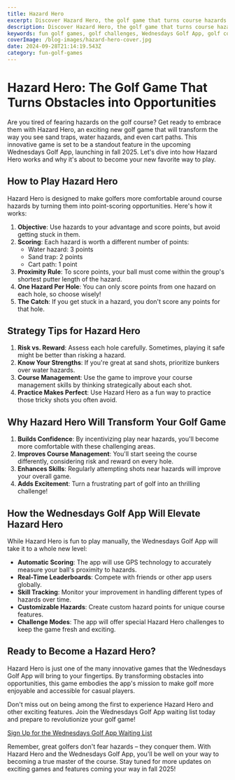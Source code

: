 ```yaml
---
title: Hazard Hero
excerpt: Discover Hazard Hero, the golf game that turns course hazards into opportunities. Play it first on the Wednesdays Golf App, launching fall 2025. Join the waitlist now!
description: Discover Hazard Hero, the golf game that turns course hazards into opportunities.
keywords: fun golf games, golf challenges, Wednesdays Golf App, golf course hazards, innovative golf games, golf app features, social golfing, casual golf games
coverImage: /blog-images/hazard-hero-cover.jpg
date: 2024-09-28T21:14:19.543Z
category: fun-golf-games
---
```


# Hazard Hero: The Golf Game That Turns Obstacles into Opportunities

Are you tired of fearing hazards on the golf course? Get ready to embrace them with Hazard Hero, an exciting new golf game that will transform the way you see sand traps, water hazards, and even cart paths. This innovative game is set to be a standout feature in the upcoming Wednesdays Golf App, launching in fall 2025. Let's dive into how Hazard Hero works and why it's about to become your new favorite way to play.

## How to Play Hazard Hero

Hazard Hero is designed to make golfers more comfortable around course hazards by turning them into point-scoring opportunities. Here's how it works:

1. **Objective**: Use hazards to your advantage and score points, but avoid getting stuck in them.
2. **Scoring**: Each hazard is worth a different number of points:
   - Water hazard: 3 points
   - Sand trap: 2 points
   - Cart path: 1 point
3. **Proximity Rule**: To score points, your ball must come within the group's shortest putter length of the hazard.
4. **One Hazard Per Hole**: You can only score points from one hazard on each hole, so choose wisely!
5. **The Catch**: If you get stuck in a hazard, you don't score any points for that hole.

## Strategy Tips for Hazard Hero

1. **Risk vs. Reward**: Assess each hole carefully. Sometimes, playing it safe might be better than risking a hazard.
2. **Know Your Strengths**: If you're great at sand shots, prioritize bunkers over water hazards.
3. **Course Management**: Use the game to improve your course management skills by thinking strategically about each shot.
4. **Practice Makes Perfect**: Use Hazard Hero as a fun way to practice those tricky shots you often avoid.

## Why Hazard Hero Will Transform Your Golf Game

1. **Builds Confidence**: By incentivizing play near hazards, you'll become more comfortable with these challenging areas.
2. **Improves Course Management**: You'll start seeing the course differently, considering risk and reward on every hole.
3. **Enhances Skills**: Regularly attempting shots near hazards will improve your overall game.
4. **Adds Excitement**: Turn a frustrating part of golf into an thrilling challenge!

## How the Wednesdays Golf App Will Elevate Hazard Hero

While Hazard Hero is fun to play manually, the Wednesdays Golf App will take it to a whole new level:

- **Automatic Scoring**: The app will use GPS technology to accurately measure your ball's proximity to hazards.
- **Real-Time Leaderboards**: Compete with friends or other app users globally.
- **Skill Tracking**: Monitor your improvement in handling different types of hazards over time.
- **Customizable Hazards**: Create custom hazard points for unique course features.
- **Challenge Modes**: The app will offer special Hazard Hero challenges to keep the game fresh and exciting.

## Ready to Become a Hazard Hero?

Hazard Hero is just one of the many innovative games that the Wednesdays Golf App will bring to your fingertips. By transforming obstacles into opportunities, this game embodies the app's mission to make golf more enjoyable and accessible for casual players.

Don't miss out on being among the first to experience Hazard Hero and other exciting features. Join the Wednesdays Golf App waiting list today and prepare to revolutionize your golf game!

[Sign Up for the Wednesdays Golf App Waiting List](#subscribe)

Remember, great golfers don't fear hazards – they conquer them. With Hazard Hero and the Wednesdays Golf App, you'll be well on your way to becoming a true master of the course. Stay tuned for more updates on exciting games and features coming your way in fall 2025!
